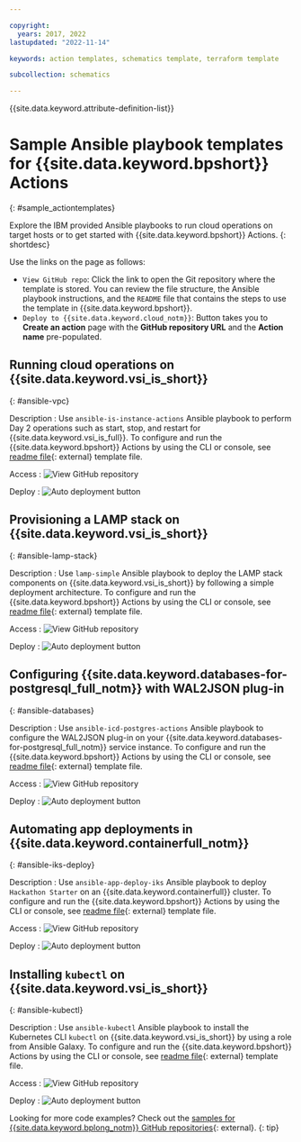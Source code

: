 ```yaml
---

copyright:
  years: 2017, 2022
lastupdated: "2022-11-14"

keywords: action templates, schematics template, terraform template

subcollection: schematics

---
```


{{site.data.keyword.attribute-definition-list}}


# Sample Ansible playbook templates for {{site.data.keyword.bpshort}} Actions
{: #sample_actiontemplates}

Explore the IBM provided Ansible playbooks to run cloud operations on target hosts or to get started with {{site.data.keyword.bpshort}} Actions.
{: shortdesc}

Use the links on the page as follows: 
- `View GitHub repo`: Click the link to open the Git repository where the template is stored. You can review the file structure, the Ansible playbook instructions, and the `README` file that contains the steps to use the template in {{site.data.keyword.bpshort}}.
- `Deploy to {{site.data.keyword.cloud_notm}}`: Button takes you to **Create an action** page with the **GitHub repository URL** and the **Action name** pre-populated.  

## Running cloud operations on {{site.data.keyword.vsi_is_short}}
{: #ansible-vpc}

Description
:    Use `ansible-is-instance-actions` Ansible playbook to perform Day 2 operations such as start, stop, and restart for {{site.data.keyword.vsi_is_full}}. To configure and run the {{site.data.keyword.bpshort}} Actions by using the CLI or console, see [readme file](https://github.com/Cloud-Schematics/ansible-is-instance-actions/blob/master/README.md){: external} template file.

Access
:   <img src="images/viewgithubbutton2.png" alt="View GitHub repository" usemap="#viewgithubimage_map1">
<map name="viewgithubimage_map1">
    <area alt="View GitHub repo" title="View GitHub repo" href="https://github.com/Cloud-Schematics/ansible-is-instance-actions" target="_blank" coords="3,1,140,20" shape="rect">
</map>

Deploy
:   <img usemap="#deploybutton_map1" alt="Auto deployment button" src="https://cloud.ibm.com/media/docs/images/icons/Deploy_to_cloud.svg"><map name="deploybutton_map1" alt="This image leads to create an action.">
    <area alt="Deploy to {{site.data.keyword.cloud_notm}}" title="Deploy to {{site.data.keyword.cloud_notm}}" href="https://cloud.ibm.com/schematics/actions/create?name=ansible-is-instance-actions&repository=https://github.com/Cloud-Schematics/ansible-is-instance-actions" target="_blank" coords="1,3,139,20" shape="rect">
</map>

## Provisioning a LAMP stack on {{site.data.keyword.vsi_is_short}}
{: #ansible-lamp-stack}

Description
:    Use `lamp-simple` Ansible playbook to deploy the LAMP stack components on {{site.data.keyword.vsi_is_short}} by following a simple deployment architecture. To configure and run the {{site.data.keyword.bpshort}} Actions by using the CLI or console, see [readme file](https://github.com/Cloud-Schematics/lamp-simple/blob/master/README.md){: external} template file.

Access
:   <img src="images/viewgithubbutton2.png"  alt="View GitHub repository" usemap="#viewgithubimage_map2">
<map name="viewgithubimage_map2">
    <area alt="View GitHub repo" title="View GitHub repo" href="https://github.com/Cloud-Schematics/lamp-simple" target="_blank" coords="3,1,140,20"  shape="rect">
</map>

Deploy
:   <img usemap="#deploybutton_map2" alt="Auto deployment button"  src="https://cloud.ibm.com/media/docs/images/icons/Deploy_to_cloud.svg"><map name="deploybutton_map2" alt="This image leads to create an action.">
    <area alt="Deploy to {{site.data.keyword.cloud_notm}}" title="Deploy to {{site.data.keyword.cloud_notm}}" href="https://cloud.ibm.com/schematics/actions/create?name=lamp-simple&repository=https://github.com/Cloud-Schematics/lamp-simple" target="_blank" coords="1,3,139,20"  shape="rect"></map>


## Configuring {{site.data.keyword.databases-for-postgresql_full_notm}} with WAL2JSON plug-in
{: #ansible-databases}

Description
:    Use `ansible-icd-postgres-actions` Ansible playbook to configure the WAL2JSON plug-in on your {{site.data.keyword.databases-for-postgresql_full_notm}} service instance. To configure and run the {{site.data.keyword.bpshort}} Actions by using the CLI or console, see [readme file](https://github.com/Cloud-Schematics/ansible-icd-postgres-actions/blob/master/README.md){: external} template file.

Access
:   <img src="images/viewgithubbutton2.png"  alt="View GitHub repository" usemap="#viewgithubimage_map3">
<map name="viewgithubimage_map3">
    <area alt="View GitHub repo" title="View GitHub repo" href="https://github.com/Cloud-Schematics/ansible-icd-postgres-actions" target="_blank" coords="3,1,140,20"  shape="rect">
</map>

Deploy
:   <img usemap="#deploybutton_map3" alt="Auto deployment button" src="https://cloud.ibm.com/media/docs/images/icons/Deploy_to_cloud.svg"><map name="deploybutton_map3" alt="This image leads to create an action.">
    <area alt="Deploy to {{site.data.keyword.cloud_notm}}" title="Deploy to {{site.data.keyword.cloud_notm}}" href="https://cloud.ibm.com/schematics/actions/create?name=ansible-icd-postgres-actions&repository=https://github.com/Cloud-Schematics/ansible-icd-postgres-actions" target="_blank" coords="1,3,139,20" shape="rect"></map>


## Automating app deployments in {{site.data.keyword.containerfull_notm}}
{: #ansible-iks-deploy}

Description
:    Use `ansible-app-deploy-iks` Ansible playbook to deploy `Hackathon Starter` on an {{site.data.keyword.containerfull}} cluster. To configure and run the {{site.data.keyword.bpshort}} Actions by using the CLI or console, see [readme file](https://github.com/Cloud-Schematics/ansible-app-deploy-iks/blob/master/README.md){: external} template file.

Access
:   <img src="images/viewgithubbutton2.png"  alt="View GitHub repository" usemap="#viewgithubimage_map4">
<map name="viewgithubimage_map4">
    <area alt="View GitHub repo" title="View GitHub repo" href="https://github.com/Cloud-Schematics/ansible-app-deploy-iks" target="_blank" coords="3,1,140,20"  shape="rect">
</map>

Deploy
:   <img usemap="#deploybutton_map4" alt="Auto deployment button" src="https://cloud.ibm.com/media/docs/images/icons/Deploy_to_cloud.svg"><map name="deploybutton_map4" alt="This image leads to create an action.">
    <area alt="Deploy to {{site.data.keyword.cloud_notm}}" title="Deploy to {{site.data.keyword.cloud_notm}}" href="https://cloud.ibm.com/schematics/actions/create?name=ansible-app-deploy-iks&repository=https://github.com/Cloud-Schematics/ansible-app-deploy-iks" target="_blank" coords="1,3,139,20" shape="rect"></map>


## Installing `kubectl` on {{site.data.keyword.vsi_is_short}}
{: #ansible-kubectl}

Description
:    Use `ansible-kubectl` Ansible playbook to install the Kubernetes CLI <code>kubectl</code> on {{site.data.keyword.vsi_is_short}} by using a role from Ansible Galaxy. To configure and run the {{site.data.keyword.bpshort}} Actions by using the CLI or console, see [readme file](https://github.com/Cloud-Schematics/ansible-kubectl/blob/master/README.md){: external} template file.

Access
:   <img src="images/viewgithubbutton2.png"  alt="View GitHub repository" usemap="#viewgithubimage_map5">
<map name="viewgithubimage_map5">
    <area alt="View GitHub repo" title="View GitHub repo" href="https://github.com/Cloud-Schematics/ansible-kubectl" target="_blank" coords="3,1,140,20" shape="rect">
</map>

Deploy
:   <img usemap="#deploybutton_map5" alt="Auto deployment button" src="https://cloud.ibm.com/media/docs/images/icons/Deploy_to_cloud.svg"><map name="deploybutton_map5" alt="This image leads to create an action.">
    <area alt="Deploy to {{site.data.keyword.cloud_notm}}" title="Deploy to {{site.data.keyword.cloud_notm}}" href="https://cloud.ibm.com/schematics/actions/create?name=ansible-kubectl&repository=https://github.com/Cloud-Schematics/ansible-kubectl" target="_blank" coords="1,3,139,20"  shape="rect"></map>

Looking for more code examples? Check out the [samples for {{site.data.keyword.bplong_notm}} GitHub repositories](https://github.com/Cloud-Schematics?q=Ansible&type=all&language=&sort=){: external}.
{: tip}
